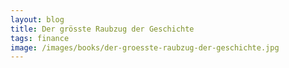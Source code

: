 ```yaml
---
layout: blog
title: Der grösste Raubzug der Geschichte
tags: finance
image: /images/books/der-groesste-raubzug-der-geschichte.jpg
---
```

